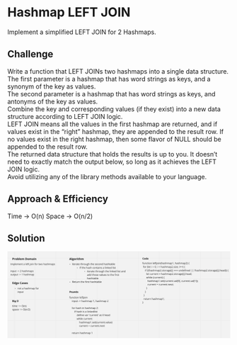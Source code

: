 # Hashmap LEFT JOIN
<!-- Short summary or background information -->
Implement a simplified LEFT JOIN for 2 Hashmaps.

## Challenge
<!-- Description of the challenge -->
Write a function that LEFT JOINs two hashmaps into a single data structure.
The first parameter is a hashmap that has word strings as keys, and a synonym of the key as values.  
The second parameter is a hashmap that has word strings as keys, and antonyms of the key as values.  
Combine the key and corresponding values (if they exist) into a new data structure according to LEFT JOIN logic.  
LEFT JOIN means all the values in the first hashmap are returned, and if values exist in the “right” hashmap, they are appended to the result row. If no values exist in the right hashmap, then some flavor of NULL should be appended to the result row.  
The returned data structure that holds the results is up to you. It doesn’t need to exactly match the output below, so long as it achieves the LEFT JOIN logic.  
Avoid utilizing any of the library methods available to your language.

## Approach & Efficiency
<!-- What approach did you take? Why? What is the Big O space/time for this approach? -->

Time -> O(n)
Space -> O(n/2)

## Solution
<!-- Embedded whiteboard image -->

![whiteboard](whiteboard.png)
